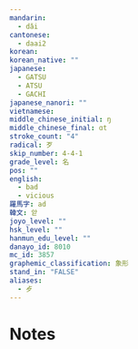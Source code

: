 ```yaml
---
mandarin:
  - dǎi
cantonese:
  - daai2
korean:
korean_native: ""
japanese:
  - GATSU
  - ATSU
  - GACHI
japanese_nanori: ""
vietnamese:
middle_chinese_initial: ŋ
middle_chinese_final: ɑt
stroke_count: "4"
radical: 歹
skip_number: 4-4-1
grade_level: 名
pos: ""
english:
  - bad
  - vicious
羅馬字: ad
韓文: 앋
joyo_level: ""
hsk_level: ""
hanmun_edu_level: ""
danayo_id: 8010
mc_id: 3857
graphemic_classification: 象形
stand_in: "FALSE"
aliases:
  - 歺
---
```


# Notes
